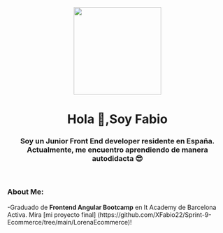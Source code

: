 
<div id="header" align="center">
 <img src="https://media.giphy.com/media/aNqEFrYVnsS52/giphy.gif" width="200" />
    <h1 align="center"> Hola 👋,Soy Fabio</h1>
    <h3 align="center">
     Soy un Junior Front End developer residente en España. Actualmente, me encuentro aprendiendo de manera autodidacta  😎
    </h3>
</div>

</br>

<h3 align="left">About Me:</h3>
-Graduado de <b>Frontend Angular Bootcamp</b> en It Academy de Barcelona Activa. Mira [mi proyecto final] (https://github.com/XFabio22/Sprint-9-Ecommerce/tree/main/LorenaEcommerce)!
<!-- <a>
  <img src="https://camo.githubusercontent.com/ff2baf6c78c6a722f95c6b0ef52f409d7f50ffaccb826483b3a669b967ddbc67/68747470733a2f2f696d672e736869656c64732e696f2f62616467652f2d416e67756c61722d4444303033313f7374796c653d666c61742d737175617265266c6f676f3d616e67756c6172266c6f676f436f6c6f723d7768697465"></>
</a> -->

<!--
**XFabio22/XFabio22** is a ✨ _special_ ✨ repository because its `README.md` (this file) appears on your GitHub profile.

Here are some ideas to get you started:

- 🔭 I’m currently working on ...
- 🌱 I’m currently learning ...
- 👯 I’m looking to collaborate on ...
- 🤔 I’m looking for help with ...
- 💬 Ask me about ...
- 📫 How to reach me: ...
- 😄 Pronouns: ...
- ⚡ Fun fact: ...
-->
